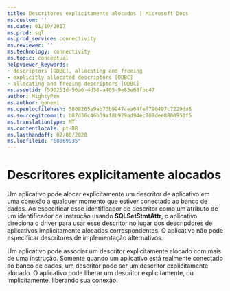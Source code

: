 ```yaml
---
title: Descritores explicitamente alocados | Microsoft Docs
ms.custom: ''
ms.date: 01/19/2017
ms.prod: sql
ms.prod_service: connectivity
ms.reviewer: ''
ms.technology: connectivity
ms.topic: conceptual
helpviewer_keywords:
- descriptors [ODBC], allocating and freeing
- explicitly allocated descriptors [ODBC]
- allocating and freeing descriptors [ODBC]
ms.assetid: f590251d-56a6-4d58-a405-9e85e68fbc47
author: MightyPen
ms.author: genemi
ms.openlocfilehash: 5808265a9ab70b9947cea64fef790497c7229da8
ms.sourcegitcommit: b87d36c46b39af8b929ad94ec707dee8800950f5
ms.translationtype: MT
ms.contentlocale: pt-BR
ms.lasthandoff: 02/08/2020
ms.locfileid: "68069935"
---
```

# <a name="explicitly-allocated-descriptors"></a>Descritores explicitamente alocados
Um aplicativo pode alocar explicitamente um descritor de aplicativo em uma conexão a qualquer momento que estiver conectado ao banco de dados. Ao especificar esse identificador de descritor como um atributo de um identificador de instrução usando **SQLSetStmtAttr**, o aplicativo direciona o driver para usar esse descritor no lugar dos descripdores de aplicativos implicitamente alocados correspondentes. O aplicativo não pode especificar descritores de implementação alternativos.  
  
 Um aplicativo pode associar um descritor explicitamente alocado com mais de uma instrução. Somente quando um aplicativo está realmente conectado ao banco de dados, um descritor pode ser um descritor explicitamente alocado. O aplicativo pode liberar um descritor explicitamente, ou implicitamente, liberando sua conexão.
